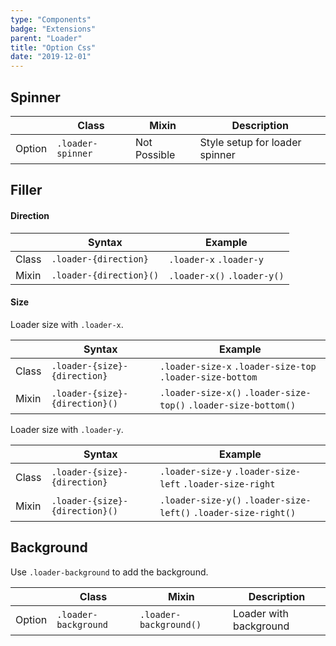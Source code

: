 ```yaml
---
type: "Components"
badge: "Extensions"
parent: "Loader"
title: "Option Css"
date: "2019-12-01"
---
```


## Spinner

<div class="table-scroll">

|                         | Class                                     | Mixin                         | Description                   |
| ----------------------- | ----------------------------------------- | ----------------------------- | ----------------------------- |
| Option                  | `.loader-spinner`                | Not Possible        | Style setup for loader spinner            |

</div>

<demo>
  <demovanilla src="vanilla/components/loader/spinner">
  </demovanilla>
</demo>

## Filler

#### Direction

<div class="table-scroll">

|                         | Syntax                                    | Example                       |
| ----------------------- | ----------------------------------------- | ----------------------------- |
| Class                   | `.loader-{direction}`                   | `.loader-x` `.loader-y`             |
| Mixin                   | `.loader-{direction}()`                 | `.loader-x()` `.loader-y()`         |

</div>

<demo>
  <demovanilla src="vanilla/components/loader/filler-x">
  </demovanilla>
  <demovanilla src="vanilla/components/loader/filler-y">
  </demovanilla>
</demo>

#### Size

Loader size with `.loader-x`.

<div class="table-scroll">

|                         | Syntax                                    | Example                       |
| ----------------------- | ----------------------------------------- | ----------------------------- |
| Class                   | `.loader-{size}-{direction}`             | `.loader-size-x` `.loader-size-top` `.loader-size-bottom`          |
| Mixin                   | `.loader-{size}-{direction}()`           | `.loader-size-x()` `.loader-size-top()` `.loader-size-bottom()`     |

</div>

<demo>
  <demovanilla src="vanilla/components/loader/filler-size-x">
  </demovanilla>
  <demovanilla src="vanilla/components/loader/filler-size-top">
  </demovanilla>
  <demovanilla src="vanilla/components/loader/filler-size-bottom">
  </demovanilla>
</demo>

Loader size with `.loader-y`.

<div class="table-scroll">

|                         | Syntax                                    | Example                       |
| ----------------------- | ----------------------------------------- | ----------------------------- |
| Class                   | `.loader-{size}-{direction}`             | `.loader-size-y` `.loader-size-left` `.loader-size-right`          |
| Mixin                   | `.loader-{size}-{direction}()`           | `.loader-size-y()` `.loader-size-left()` `.loader-size-right()`         |

</div>

<demo>
  <demovanilla src="vanilla/components/loader/filler-size-y">
  </demovanilla>
  <demovanilla src="vanilla/components/loader/filler-size-left">
  </demovanilla>
  <demovanilla src="vanilla/components/loader/filler-size-right">
  </demovanilla>
</demo>

## Background

Use `.loader-background` to add the background.

<div class="table-scroll">

|                         | Class                                     | Mixin                         | Description                   |
| ----------------------- | ----------------------------------------- | ----------------------------- | ----------------------------- |
| Option                  | `.loader-background`                | `.loader-background()`        | Loader with background            |

</div>

<demo>
  <demovanilla src="vanilla/components/loader/background-spinner">
  </demovanilla>
  <demovanilla src="vanilla/components/loader/background-direction">
  </demovanilla>
  <demovanilla src="vanilla/components/loader/background-size">
  </demovanilla>
</demo>
